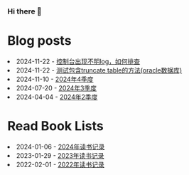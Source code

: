 ### Hi there 👋

<!--
**deletefromuser/deletefromuser** is a ✨ _special_ ✨ repository because its `README.md` (this file) appears on your GitHub profile.

Here are some ideas to get you started:

- 🔭 I’m currently working on ...
- 🌱 I’m currently learning ...
- 👯 I’m looking to collaborate on ...
- 🤔 I’m looking for help with ...
- 💬 Ask me about ...
- 📫 How to reach me: ...
- 😄 Pronouns: ...
- ⚡ Fun fact: ...
-->

# Blog posts
<!-- BLOG-POST-LIST:START -->
<li>2024-11-22 - <a href="https://deletefromuser.github.io/java/2024112201/" rel="nofollow">控制台出现不明log，如何排查</a></li><li>2024-11-22 - <a href="https://deletefromuser.github.io/java/2024112202/" rel="nofollow">测试包含truncate table的方法&lpar;oracle数据库&rpar;</a></li><li>2024-11-10 - <a href="https://deletefromuser.github.io/watch/2024100101/" rel="nofollow">2024年4季度</a></li><li>2024-07-20 - <a href="https://deletefromuser.github.io/watch/2024070101/" rel="nofollow">2024年3季度</a></li><li>2024-04-04 - <a href="https://deletefromuser.github.io/watch/2024040101/" rel="nofollow">2024年2季度</a></li>
<!-- BLOG-POST-LIST:END -->

# Read Book Lists
<!-- READ-BOOK-LIST:START -->
<li>2024-01-06 - <a href="https://deletefromuser.github.io/read/2024010601/" rel="nofollow">2024年读书记录</a></li><li>2023-01-29 - <a href="https://deletefromuser.github.io/read/2023012901/" rel="nofollow">2023年读书记录</a></li><li>2022-02-01 - <a href="https://deletefromuser.github.io/read/2022030701/" rel="nofollow">2022年读书记录</a></li>
<!-- READ-BOOK-LIST:END -->
